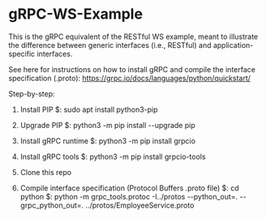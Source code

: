# gRPC-WS-Example
This is the gRPC equivalent of the RESTful WS example, meant to illustrate the difference between generic interfaces (i.e., RESTful) and application-specific interfaces.

See here for instructions on how to install gRPC and compile the interface specification (.proto): https://grpc.io/docs/languages/python/quickstart/

Step-by-step:

1) Install PIP
$: sudo apt install python3-pip

2) Upgrade PIP
$: python3 -m pip install --upgrade pip

3) Install gRPC runtime
$: python3 -m pip install grpcio

4) Install gRPC tools
$: python3 -m pip install grpcio-tools

5) Clone this repo

6) Compile interface specification (Protocol Buffers .proto file)
$: cd python
$: python -m grpc_tools.protoc -I../protos --python_out=. --grpc_python_out=. ../protos/EmployeeService.proto
